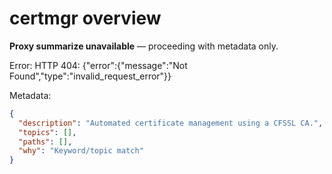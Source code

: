 # certmgr overview

**Proxy summarize unavailable** — proceeding with metadata only.

Error: HTTP 404: {"error":{"message":"Not Found","type":"invalid_request_error"}}

Metadata:
```json
{
  "description": "Automated certificate management using a CFSSL CA.",
  "topics": [],
  "paths": [],
  "why": "Keyword/topic match"
}
```